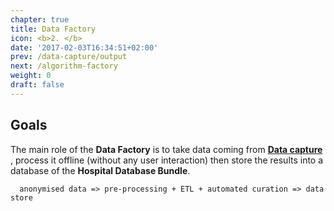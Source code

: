 ```yaml
---
chapter: true
title: Data Factory
icon: <b>2. </b>
date: '2017-02-03T16:34:51+02:00'
prev: /data-capture/output
next: /algorithm-factory
weight: 0
draft: false
---
```


## Goals

The main role of the __Data Factory__ is to take data coming from [__Data capture__](../data-capture) , process it offline (without any user interaction) then store the results into a database of the __Hospital Database Bundle__.

```
  anonymised data => pre-processing + ETL + automated curation => data store
```
